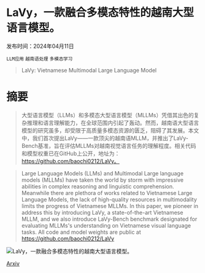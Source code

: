 # LaVy，一款融合多模态特性的越南大型语言模型。

发布时间：2024年04月11日

`LLM应用` `越南语处理` `多模态学习`

> LaVy: Vietnamese Multimodal Large Language Model

# 摘要

> 大型语言模型（LLMs）和多模态大型语言模型（MLLMs）凭借其出色的复杂推理和语言理解能力，在全球范围内引起了轰动。然而，越南语大型语言模型的研究虽多，却受限于高质量多模态资源的匮乏，阻碍了其发展。本文中，我们首次提出LaVy——一款顶尖的越南语MLLM，并推出了LaVy-Bench基准，旨在评估MLLMs对越南视觉语言任务的理解程度。相关代码和模型权重已在GitHub上公开，地址为：https://github.com/baochi0212/LaVy。

> Large Language Models (LLMs) and Multimodal Large language models (MLLMs) have taken the world by storm with impressive abilities in complex reasoning and linguistic comprehension. Meanwhile there are plethora of works related to Vietnamese Large Language Models, the lack of high-quality resources in multimodality limits the progress of Vietnamese MLLMs. In this paper, we pioneer in address this by introducing LaVy, a state-of-the-art Vietnamese MLLM, and we also introduce LaVy-Bench benchmark designated for evaluating MLLMs's understanding on Vietnamese visual language tasks. All code and model weights are public at https://github.com/baochi0212/LaVy

![LaVy，一款融合多模态特性的越南大型语言模型。](../../../paper_images/2404.07922/2.jpg)

[Arxiv](https://arxiv.org/abs/2404.07922)